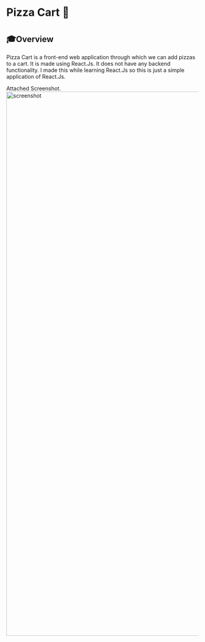 <h1>Pizza Cart 🍕<h1/>
  
## 🎓Overview

Pizza Cart is a front-end web application through which we can add pizzas to a cart. It is made using React.Js. It does not have any backend functionality. I made this while learning React.Js so this is just a simple application of React.Js. 

Attached Screenshot.
<img width="1428" alt="screenshot" src="https://user-images.githubusercontent.com/91343225/210847364-11ca7f24-0dd1-4517-a457-670c96e9bf98.png">
